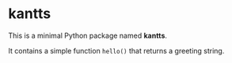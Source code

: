 # kantts

This is a minimal Python package named **kantts**. 

It contains a simple function `hello()` that returns a greeting string.
